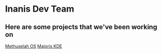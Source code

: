# Inanis Dev Team

## Here are some projects that we've been working on
[Methuselah OS](Methuselah/README.md)
[Majoris KDE](KDE/Majoris.md)
